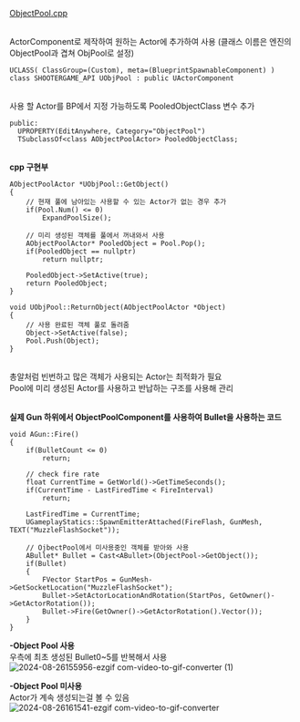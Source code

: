 [ObjectPool.cpp](https://github.com/HongJaehan-hub/ShooterProject/blob/main/ShooterGame/Source/ShooterGame/ObjPool.cpp)

<br>ActorComponent로 제작하여 원하는 Actor에 추가하여 사용 (클래스 이름은 엔진의 ObjectPool과 겹쳐 ObjPool로 설정)
```
UCLASS( ClassGroup=(Custom), meta=(BlueprintSpawnableComponent) )
class SHOOTERGAME_API UObjPool : public UActorComponent
```

<br>사용 할 Actor를 BP에서 지정 가능하도록 PooledObjectClass 변수 추가
```
public:
  UPROPERTY(EditAnywhere, Category="ObjectPool")
  TSubclassOf<class AObjectPoolActor> PooledObjectClass;
```

<br>**cpp 구현부**
```
AObjectPoolActor *UObjPool::GetObject()
{
	// 현재 풀에 남아있는 사용할 수 있는 Actor가 없는 경우 추가
	if(Pool.Num() <= 0)
		ExpandPoolSize();
	
	// 미리 생성된 객체를 풀에서 꺼내와서 사용
	AObjectPoolActor* PooledObject = Pool.Pop();
	if(PooledObject == nullptr) 
		return nullptr;

	PooledObject->SetActive(true);
    return PooledObject;
}

void UObjPool::ReturnObject(AObjectPoolActor *Object)
{
	// 사용 완료된 객체 풀로 돌려줌
	Object->SetActive(false);
	Pool.Push(Object);
}
```
<br> 총알처럼 빈번하고 많은 객체가 사용되는 Actor는 최적화가 필요
<br> Pool에 미리 생성된 Actor를 사용하고 반납하는 구조를 사용해 관리

<br>**실제 Gun 하위에서 ObjectPoolComponent를 사용하여 Bullet을 사용하는 코드**
```
void AGun::Fire()
{
	if(BulletCount <= 0)
		return;

	// check fire rate
	float CurrentTime = GetWorld()->GetTimeSeconds(); 
	if(CurrentTime - LastFiredTime < FireInterval)
		return;

	LastFiredTime = CurrentTime;
	UGameplayStatics::SpawnEmitterAttached(FireFlash, GunMesh, TEXT("MuzzleFlashSocket"));

	// OjbectPool에서 미사용중인 객체를 받아와 사용
	ABullet* Bullet = Cast<ABullet>(ObjectPool->GetObject());
	if(Bullet)
	{
		FVector StartPos = GunMesh->GetSocketLocation("MuzzleFlashSocket");
		Bullet->SetActorLocationAndRotation(StartPos, GetOwner()->GetActorRotation());
		Bullet->Fire(GetOwner()->GetActorRotation().Vector());
	}
}
```

**-Object Pool 사용**
<br> 우측에 최초 생성된 Bullet0~5를 반복해서 사용<br> 
![2024-08-26155956-ezgif com-video-to-gif-converter (1)](https://github.com/user-attachments/assets/65ddef9c-a85a-4dbf-949c-ad78493b5ab3)

**-Object Pool 미사용**
<br> Actor가 계속 생성되는걸 볼 수 있음<br> 
![2024-08-26161541-ezgif com-video-to-gif-converter](https://github.com/user-attachments/assets/c1fa2d59-ba9f-4b16-b89b-238d71f245c4)

